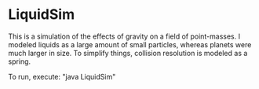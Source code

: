 LiquidSim
=========
This is a simulation of the effects of gravity on a field of point-masses. I modeled liquids as a large amount of small particles, whereas planets were much larger in size. To simplify things, collision resolution is modeled as a spring.

To run, execute: "java LiquidSim"